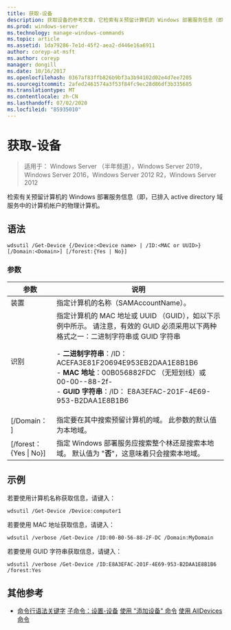 ```yaml
---
title: 获取-设备
description: 获取设备的参考文章，它检索有关预留计算机的 Windows 部署服务信息（即，已排入 active directory 域服务中的计算机帐户的物理计算机。
ms.prod: windows-server
ms.technology: manage-windows-commands
ms.topic: article
ms.assetid: 1da79286-7e1d-45f2-aea2-d446e16a6911
author: coreyp-at-msft
ms.author: coreyp
manager: dongill
ms.date: 10/16/2017
ms.openlocfilehash: 0367af83ffb826b9bf3a3b94102d02e4d7ee7205
ms.sourcegitcommit: 2afed2461574a3f53f84fc9ec28d86df3b335685
ms.translationtype: MT
ms.contentlocale: zh-CN
ms.lasthandoff: 07/02/2020
ms.locfileid: "85935010"
---
```

# <a name="get-device"></a>获取-设备

> 适用于： Windows Server （半年频道），Windows Server 2019，Windows Server 2016，Windows Server 2012 R2，Windows Server 2012

检索有关预留计算机的 Windows 部署服务信息（即，已排入 active directory 域服务中的计算机帐户的物理计算机。

## <a name="syntax"></a>语法
```
wdsutil /Get-Device {/Device:<Device name> | /ID:<MAC or UUID>} [/Domain:<Domain>] [/forest:{Yes | No}]
```
### <a name="parameters"></a>参数
|参数|说明|
|-------|--------|
|装置<Device name>|指定计算机的名称（SAMAccountName）。|
|识别<MAC or UUID>|指定计算机的 MAC 地址或 UUID （GUID），如以下示例中所示。 请注意，有效的 GUID 必须采用以下两种格式之一：二进制字符串或 GUID 字符串<p>-   **二进制字符串**：/ID： ACEFA3E81F20694E953EB2DAA1E8B1B6<br />-   **MAC 地址**：00B056882FDC （无短划线）或 00-00--88-2f-<br />-   **GUID 字符串**：/ID： E8A3EFAC-201F-4E69-953-B2DAA1E8B1B6|
|[/Domain： <Domain> ]|指定要在其中搜索预留计算机的域。 此参数的默认值为本地域。|
|[/forest： {Yes &#124; No}]|指定 Windows 部署服务应搜索整个林还是搜索本地域。 默认值为 "**否**"，这意味着只会搜索本地域。|
## <a name="examples"></a>示例
若要使用计算机名称获取信息，请键入：
```
wdsutil /Get-Device /Device:computer1
```
若要使用 MAC 地址获取信息，请键入：
```
wdsutil /verbose /Get-Device /ID:00-B0-56-88-2F-DC /Domain:MyDomain
```
若要使用 GUID 字符串获取信息，请键入：
```
wdsutil /verbose /Get-Device /ID:E8A3EFAC-201F-4E69-953-B2DAA1E8B1B6 /forest:Yes
```
## <a name="additional-references"></a>其他参考
- [命令行语法关键字](command-line-syntax-key.md) 
[子命令：设置-设备](subcommand-set-device.md) 
[使用 "添加设备" 命令](using-the-add-device-command.md) 
[使用 AllDevices 命令](using-the-get-alldevices-command.md)
